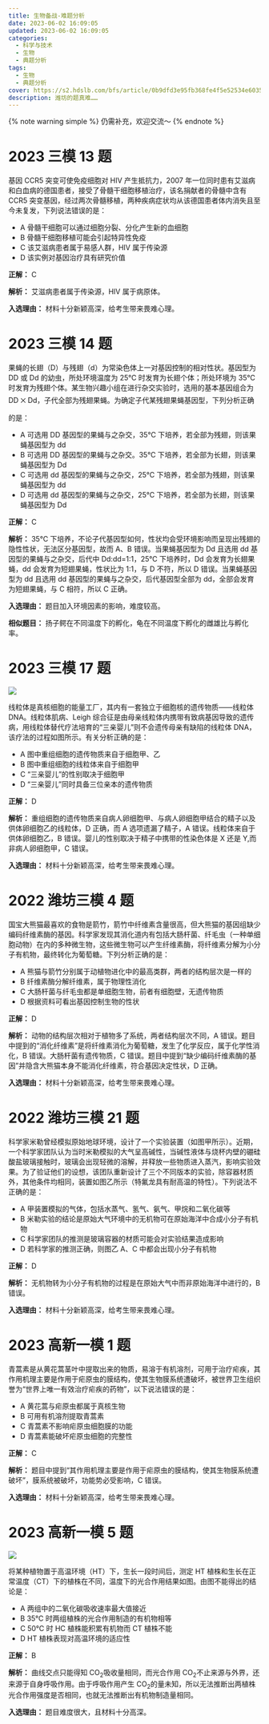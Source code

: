 ```yaml
---
title: 生物备战-难题分析
date: 2023-06-02 16:09:05
updated: 2023-06-02 16:09:05
categories:
  - 科学与技术
  - 生物
  - 典题分析
tags:
  - 生物
  - 典题分析
cover: https://s2.hdslb.com/bfs/article/0b9dfd3e95fb368fe4f5e52534e6035910466bb3.jpg@1e_1c.webp
description: 潍坊的题真难……
---
```


{% note warning simple %}
仍需补充，欢迎交流～
{% endnote %}

# 2023 三模 13 题

基因 CCR5 突变可使免疫细胞对 HIV 产生抵抗力，2007 年一位同时患有艾滋病和白血病的德国患者，接受了骨髓干细胞移植治疗，该名捐献者的骨髓中含有 CCR5 突变基因，经过两次骨髓移植，两种疾病症状均从该德国患者体内消失且至今未复发，下列说法错误的是：

- A 骨髓干细胞可以通过细胞分裂、分化产生新的血细胞
- B 骨髓干细胞移植可能会引起特异性免疫
- C 该艾滋病患者属于易感人群，HIV 属于传染源
- D 该实例对基因治疗具有研究价值

**正解：** C

**解析：** 艾滋病患者属于传染源，HIV 属于病原体。

**入选理由：** 材料十分新颖高深，给考生带来畏难心理。

# 2023 三模 14 题

果蝇的长翅（D）与残翅（d）为常染色体上一对基因控制的相对性状。基因型为 DD 或 Dd 的幼虫，所处环境温度为 25℃ 时发育为长翅个体；所处环境为 35℃ 时发育为残翅个体。某生物兴趣小组在进行杂交实验时，选用的基本基因组合为 DD ྾ Dd，子代全部为残翅果蝇。为确定子代某残翅果蝇基因型，下列分析正确的是：

- A 可选用 DD 基因型的果蝇与之杂交，35℃ 下培养，若全部为残翅，则该果蝇基因型为 dd
- B 可选用 DD 基因型的果蝇与之杂交。35℃ 下培养，若全部为长翅，则该果蝇基因型为 Dd
- C 可选用 dd 基因型的果蝇与之杂交，25℃ 下培养，若全部为残翅，则该果蝇基因型为 dd
- D 可选用 dd 基因型的果蝇与之杂交，25℃ 下培养，若全部为长翅，则该果蝇基因型为 Dd

**正解：** C

**解析：** 35℃ 下培养，不论子代基因型如何，性状均会受环境影响而呈现出残翅的隐性性状，无法区分基因型，故而 A、B 错误。当果蝇基因型为 Dd 且选用 dd 基因型的果蝇与之杂交，后代中 Dd:dd=1:1，25℃ 下培养时，Dd 会发育为长翅果蝇，dd 会发育为短翅果蝇，性状比为 1:1，与 D 不符，所以 D 错误。当果蝇基因型为 dd 且选用 dd 基因型的果蝇与之杂交，后代基因型全部为 dd，全部会发育为短翅果蝇，与 C 相符，所以 C 正确。

**入选理由：** 题目加入环境因素的影响，难度较高。

**相似题目：** 扬子鳄在不同温度下的孵化，龟在不同温度下孵化的雌雄比与孵化率。

# 2023 三模 17 题

![](https://s2.hdslb.com/bfs/article/78185e81cd691c0b2465edf9f30277ee0e1ae2d4.jpg@400w.webp)

线粒体是真核细胞的能量工厂，其内有一套独立于细胞核的遗传物质——线粒体 DNA。线粒体肌病、Leigh 综合征是由母亲线粒体内携带有致病基因导致的遗传病，用线粒体替代疗法培育的“三亲婴儿”则不会遗传母亲有缺陷的线粒体 DNA，该疗法的过程如图所示。有关分析正确的是：

- A 图中重组细胞的遗传物质来自于细胞甲、乙
- B 图中重组细胞的线粒体来自于细胞甲
- C “三亲婴儿”的性别取决于细胞甲
- D “三亲婴儿”同时具备三位亲本的遗传物质

**正解：** D

**解析：** 重组细胞的遗传物质来自病人卵细胞甲、与病人卵细胞甲结合的精子以及供体卵细胞乙的线粒体，D 正确，而 A 选项遗漏了精子，A 错误。线粒体来自于供体卵细胞乙，B 错误。婴儿的性别取决于精子中携带的性染色体是 X 还是 Y,而非病人卵细胞甲，C 错误。

**入选理由：** 材料十分新颖高深，给考生带来畏难心理。

# 2022 潍坊三模 4 题

国宝大熊猫最喜欢的食物是箭竹，箭竹中纤维素含量很高，但大熊猫的基因组缺少编码纤维素酶的基因。科学家发现其消化道内有包括大肠杆菌、纤毛虫（一种单细胞动物）在内的多种微生物，这些微生物可以产生纤维素酶，将纤维素分解为小分子有机物，最终转化为葡萄糖。下列分析正确的是：

- A 熊猫与箭竹分别属于动植物进化中的最高类群，两者的结构层次是一样的
- B 纤维素酶分解纤维素，属于物理性消化
- C 大肠杆菌与纤毛虫都是单细胞生物，前者有细胞壁，无遗传物质
- D 根据资料可看出基因控制生物的性状

**正解：** D

**解析：** 动物的结构层次相对于植物多了系统，两者结构层次不同，A 错误。题目中提到的“消化纤维素”是将纤维素消化为葡萄糖，发生了化学反应，属于化学性消化，B 错误。大肠杆菌有遗传物质，C 错误。题目中提到“缺少编码纤维素酶的基因”并隐含大熊猫本身不能消化纤维素，符合基因决定性状，D 正确。

**入选理由：** 材料十分新颖高深，给考生带来畏难心理。

# 2022 潍坊三模 21 题

科学家米勒曾经模拟原始地球环境，设计了一个实验装置（如图甲所示）。近期，一个科学家团队认为当时米勒模拟的大气呈高碱性，当碱性液体与烧杯内壁的硼硅酸盐玻璃接触时，玻璃会出现轻微的溶解，并释放一些物质进入蒸汽，影响实验效果。为了验证他们的设想，该团队重新设计了三个不同版本的实验，除容器材质外，其他条件均相同，装置如图乙所示（特氟龙具有耐高温的特性）。下列说法不正确的是：

- A 甲装置模拟的气体，包括水蒸气、氢气、氨气、甲烷和二氧化碳等
- B 米勒实验的结论是原始大气环境中的无机物可在原始海洋中合成小分子有机物
- C 科学家团队的推测是玻璃容器的材质可能会对实验结果造成影响
- D 若科学家的推测正确，则图乙 A、C 中都会出现小分子有机物

**正解：** D

**解析：** 无机物转为小分子有机物的过程是在原始大气中而非原始海洋中进行的，B 错误。

**入选理由：** 材料十分新颖高深，给考生带来畏难心理。

# 2023 高新一模 1 题

青蒿素是从黄花蒿茎叶中提取出来的物质，易溶于有机溶剂，可用于治疗疟疾，其作用机理主要是作用于疟原虫的膜结构，使其生物膜系统遭破坏，被世界卫生组织誉为“世界上唯一有效治疗疟疾的药物”，以下说法错误的是：

- A 黄花蒿与疟原虫都属于真核生物
- B 可用有机溶剂提取青蒿素
- C 青蒿素不影响疟原虫细胞膜的功能
- D 青蒿素能破坏疟原虫细胞的完整性

**正解：** C

**解析：** 题目中提到“其作用机理主要是作用于疟原虫的膜结构，使其生物膜系统遭破坏”，膜系统被破坏，功能势必受影响，C 错误。

**入选理由：** 材料十分新颖高深，给考生带来畏难心理。

# 2023 高新一模 5 题

![](https://s2.hdslb.com/bfs/article/c75bd3aa8a833193da834f42ba43f51eab034818.jpg@400w.webp)

将某种植物置于高温环境（HT）下，生长一段时间后，测定 HT 植株和生长在正常温度（CT）下的植株在不同，温度下的光合作用结果如图。由图不能得出的结论是：

- A 两组中的二氧化碳吸收速率最大值接近
- B 35℃ 时两组植株的光合作用制造的有机物相等
- C 50℃ 时 HC 植株能积累有机物而 CT 植株不能
- D HT 植株表现对高温环境的适应性

**正解：** B

**解析：** 曲线交点只能得知 CO<sub>2</sub>吸收量相同，而光合作用 CO<sub>2</sub>不止来源与外界，还来源于自身呼吸作用。由于呼吸作用产生 CO<sub>2</sub>的量未知，所以无法推断出两植株光合作用强度是否相同，也就无法推断出有机物制造量相同。

**入选理由：** 题目难度很大，且材料十分高深。
